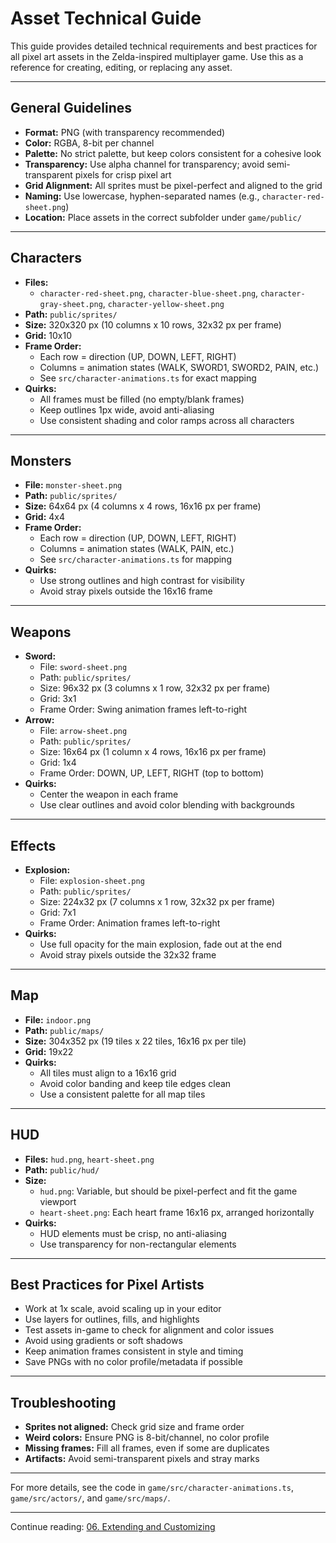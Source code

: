 # Asset Technical Guide

This guide provides detailed technical requirements and best practices for all pixel art assets in the Zelda-inspired multiplayer game. Use this as a reference for creating, editing, or replacing any asset.

---

## General Guidelines

- **Format:** PNG (with transparency recommended)
- **Color:** RGBA, 8-bit per channel
- **Palette:** No strict palette, but keep colors consistent for a cohesive look
- **Transparency:** Use alpha channel for transparency; avoid semi-transparent pixels for crisp pixel art
- **Grid Alignment:** All sprites must be pixel-perfect and aligned to the grid
- **Naming:** Use lowercase, hyphen-separated names (e.g., `character-red-sheet.png`)
- **Location:** Place assets in the correct subfolder under `game/public/`

---

## Characters

- **Files:**
  - `character-red-sheet.png`, `character-blue-sheet.png`, `character-gray-sheet.png`, `character-yellow-sheet.png`
- **Path:** `public/sprites/`
- **Size:** 320x320 px (10 columns x 10 rows, 32x32 px per frame)
- **Grid:** 10x10
- **Frame Order:**
  - Each row = direction (UP, DOWN, LEFT, RIGHT)
  - Columns = animation states (WALK, SWORD1, SWORD2, PAIN, etc.)
  - See `src/character-animations.ts` for exact mapping
- **Quirks:**
  - All frames must be filled (no empty/blank frames)
  - Keep outlines 1px wide, avoid anti-aliasing
  - Use consistent shading and color ramps across all characters

---

## Monsters

- **File:** `monster-sheet.png`
- **Path:** `public/sprites/`
- **Size:** 64x64 px (4 columns x 4 rows, 16x16 px per frame)
- **Grid:** 4x4
- **Frame Order:**
  - Each row = direction (UP, DOWN, LEFT, RIGHT)
  - Columns = animation states (WALK, PAIN, etc.)
  - See `src/character-animations.ts` for mapping
- **Quirks:**
  - Use strong outlines and high contrast for visibility
  - Avoid stray pixels outside the 16x16 frame

---

## Weapons

- **Sword:**
  - File: `sword-sheet.png`
  - Path: `public/sprites/`
  - Size: 96x32 px (3 columns x 1 row, 32x32 px per frame)
  - Grid: 3x1
  - Frame Order: Swing animation frames left-to-right
- **Arrow:**
  - File: `arrow-sheet.png`
  - Path: `public/sprites/`
  - Size: 16x64 px (1 column x 4 rows, 16x16 px per frame)
  - Grid: 1x4
  - Frame Order: DOWN, UP, LEFT, RIGHT (top to bottom)
- **Quirks:**
  - Center the weapon in each frame
  - Use clear outlines and avoid color blending with backgrounds

---

## Effects

- **Explosion:**
  - File: `explosion-sheet.png`
  - Path: `public/sprites/`
  - Size: 224x32 px (7 columns x 1 row, 32x32 px per frame)
  - Grid: 7x1
  - Frame Order: Animation frames left-to-right
- **Quirks:**
  - Use full opacity for the main explosion, fade out at the end
  - Avoid stray pixels outside the 32x32 frame

---

## Map

- **File:** `indoor.png`
- **Path:** `public/maps/`
- **Size:** 304x352 px (19 tiles x 22 tiles, 16x16 px per tile)
- **Grid:** 19x22
- **Quirks:**
  - All tiles must align to a 16x16 grid
  - Avoid color banding and keep tile edges clean
  - Use a consistent palette for all map tiles

---

## HUD

- **Files:** `hud.png`, `heart-sheet.png`
- **Path:** `public/hud/`
- **Size:**
  - `hud.png`: Variable, but should be pixel-perfect and fit the game viewport
  - `heart-sheet.png`: Each heart frame 16x16 px, arranged horizontally
- **Quirks:**
  - HUD elements must be crisp, no anti-aliasing
  - Use transparency for non-rectangular elements

---

## Best Practices for Pixel Artists

- Work at 1x scale, avoid scaling up in your editor
- Use layers for outlines, fills, and highlights
- Test assets in-game to check for alignment and color issues
- Avoid using gradients or soft shadows
- Keep animation frames consistent in style and timing
- Save PNGs with no color profile/metadata if possible

---

## Troubleshooting

- **Sprites not aligned:** Check grid size and frame order
- **Weird colors:** Ensure PNG is 8-bit/channel, no color profile
- **Missing frames:** Fill all frames, even if some are duplicates
- **Artifacts:** Avoid semi-transparent pixels and stray marks

---

For more details, see the code in `game/src/character-animations.ts`, `game/src/actors/`, and `game/src/maps/`.

---

Continue reading: [06. Extending and Customizing](08.%20CLI%20for%20PixelLab%20API%20Usage.md)
